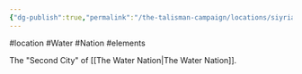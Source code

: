 ```yaml
---
{"dg-publish":true,"permalink":"/the-talisman-campaign/locations/siyrias/","noteIcon":""}
---
```


#location #Water #Nation #elements

The "Second City" of [[The Water Nation\|The Water Nation]].
